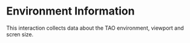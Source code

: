 # Environment Information
This interaction collects data about the TAO environment, viewport and scren size.
